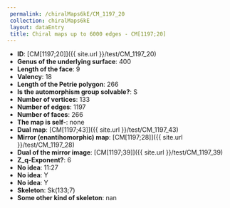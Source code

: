 ```yaml
--- 
 permalink: /chiralMaps6kE/CM_1197_20 
 collection: chiralMaps6kE
 layout: dataEntry
 title: Chiral maps up to 6000 edges - CM[1197;20]
---
```


- **ID**: [CM[1197;20]]({{ site.url }}/test/CM_1197_20)
- **Genus of the underlying surface**: 400
- **Length of the face**: 9
- **Valency**: 18
- **Length of the Petrie polygon**: 266
- **Is the automorphism group solvable?**: S
- **Number of vertices**: 133
- **Number of edges**: 1197
- **Number of faces**: 266
- **The map is self-**: none
- **Dual map**: [CM[1197;43]]({{ site.url }}/test/CM_1197_43)
- **Mirror (enantihomorphic) map**: [CM[1197;28]]({{ site.url }}/test/CM_1197_28)
- **Dual of the mirror image**: [CM[1197;39]]({{ site.url }}/test/CM_1197_39)
- **Z_q-Exponent?**: 6
- **No idea**:  11:27
- **No idea**: Y
- **No idea**: Y
- **Skeleton**: Sk(133;7)
- **Some other kind of skeleton**: nan

